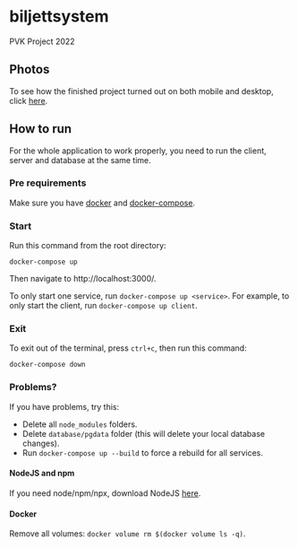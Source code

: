 # biljettsystem
PVK Project 2022

## Photos
To see how the finished project turned out on both mobile and desktop, click [here](./photos/).

## How to run
For the whole application to work properly, you need to run the client, server and database at the same time.

### Pre requirements
Make sure you have [docker](https://www.docker.com/products/docker-desktop) and [docker-compose](https://docs.docker.com/compose/install/).

### Start
Run this command from the root directory:
```
docker-compose up
```

Then navigate to http://localhost:3000/.

To only start one service, run `docker-compose up <service>`. For example, to only start the client, run `docker-compose up client`.

### Exit
To exit out of the terminal, press `ctrl+c`, then run this command:

```
docker-compose down
```

### Problems?
If you have problems, try this:

* Delete all `node_modules` folders.
* Delete `database/pgdata` folder (this will delete your local database changes).
* Run `docker-compose up --build` to force a rebuild for all services.

#### NodeJS and npm
If you need node/npm/npx, download NodeJS [here](https://nodejs.org/en/).

#### Docker
Remove all volumes: `docker volume rm $(docker volume ls -q)`.
